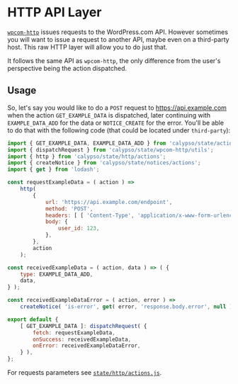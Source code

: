 # HTTP API Layer

[`wpcom-http`](../data-layer/wpcom-http) issues requests to the WordPress.com API. However sometimes you will want to issue a request to another API, maybe even on a third-party host. This raw HTTP layer will allow you to do just that.

It follows the same API as `wpcom-http`, the only difference from the user's perspective being the action dispatched.

## Usage

So, let's say you would like to do a `POST` request to <https://api.example.com> when the action `GET_EXAMPLE_DATA` is dispatched, later continuing with `EXAMPLE_DATA_ADD` for the data or `NOTICE_CREATE` for the error. You'll be able to do that with the following code (that could be located under `third-party`):

```js
import { GET_EXAMPLE_DATA, EXAMPLE_DATA_ADD } from 'calypso/state/action-types';
import { dispatchRequest } from 'calypso/state/wpcom-http/utils';
import { http } from 'calypso/state/http/actions';
import { createNotice } from 'calypso/state/notices/actions';
import { get } from 'lodash';

const requestExampleData = ( action ) =>
	http(
		{
			url: 'https://api.example.com/endpoint',
			method: 'POST',
			headers: [ [ 'Content-Type', 'application/x-www-form-urlencoded' ] ],
			body: {
				user_id: 123,
			},
		},
		action
	);

const receivedExampleData = ( action, data ) => ( {
	type: EXAMPLE_DATA_ADD,
	data,
} );

const receivedExampleDataError = ( action, error ) =>
	createNotice( 'is-error', get( error, 'response.body.error', null ) );

export default {
	[ GET_EXAMPLE_DATA ]: dispatchRequest( {
		fetch: requestExampleData,
		onSuccess: receivedExampleData,
		onError: receivedExampleDataError,
	} ),
};
```

For requests parameters see [`state/http/actions.js`](./actions.js).
